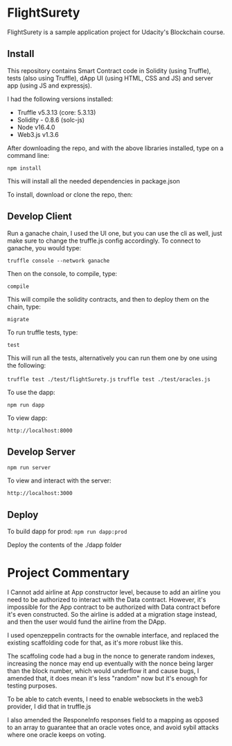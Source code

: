 # FlightSurety

FlightSurety is a sample application project for Udacity's Blockchain course.

## Install

This repository contains Smart Contract code in Solidity (using Truffle), tests (also using Truffle), dApp UI (using HTML, CSS and JS) and server app (using JS and expressjs).

I had the following versions installed:

* Truffle v5.3.13 (core: 5.3.13)
* Solidity - 0.8.6 (solc-js)
* Node v16.4.0
* Web3.js v1.3.6

After downloading the repo, and with the above libraries installed, type on a command line:

`npm install`

This will install all the needed dependencies in package.json

To install, download or clone the repo, then:

## Develop Client

Run a ganache chain, I used the UI one, but you can use the cli as well, just make sure to change the truffle.js config accordingly. To connect to ganache, you would type:

`truffle console --network ganache`

Then on the console, to compile, type:

`compile`

This will compile the solidity contracts, and then to deploy them on the chain, type:

`migrate`

To run truffle tests, type:

`test`

This will run all the tests, alternatively you can run them one by one using the following:

`truffle test ./test/flightSurety.js`
`truffle test ./test/oracles.js`

To use the dapp:

`npm run dapp`

To view dapp:

`http://localhost:8000`

## Develop Server

`npm run server`

To view and interact with the server:

`http://localhost:3000`

## Deploy

To build dapp for prod:
`npm run dapp:prod`

Deploy the contents of the ./dapp folder


# Project Commentary
I Cannot add airline at App constructor level, because to add an airline you need to be authorized to interact with the Data contract. However, it's impossible for the App contract to be authorized with Data contract before it's even constructed. So the airline is added at a migration stage instead, and then the user would fund the airline from the DApp.

I used openzeppelin contracts for the ownable interface, and replaced the existing scaffolding code for that, as it's more robust like this.

The scaffoling code had a bug in the nonce to generate random indexes, increasing the nonce may end up eventually with the nonce being larger than the block number, which would underflow it and cause bugs, I amended that, it does mean it's less "random" now but it's enough for testing purposes.

To be able to catch events, I need to enable websockets in the web3 provider, I did that in truffle.js

I also amended the ResponeInfo responses field to a mapping as opposed to an array to guarantee that an oracle votes once, and avoid sybil attacks where one oracle keeps on voting.

